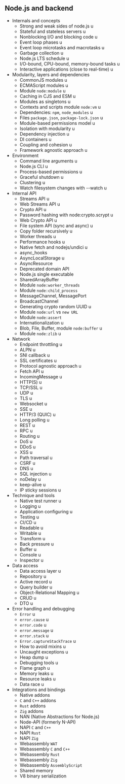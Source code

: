 ## Node.js and backend

- Internals and concepts
  - Strong and weak sides of node.js u
  - Stateful and stateless servers u
  - Nonblocking I/O and blocking code u
  - Event loop phases u
  - Event loop microtasks and macrotasks u
  - Garbage collection u
  - Node.js LTS schedule u
  - I/O-bound, CPU-bound, memory-bound tasks u
  - Interactive applications (close to real-time) u
- Modularity, layers and dependencies
  - CommonJS modules u
  - ECMAScript modules u
  - Module `node:module` u
  - Caching in CJS and ESM u
  - Modules as singletons u
  - Contexts and scripts module `node:vm` u
  - Dependencies: `npm`, `node_modules` u
  - Files `package.json`, `package-lock.json` u
  - Module-based permissions model u
  - Isolation with modularity u
  - Dependency injection u
  - DI containers u
  - Coupling and cohesion u
  - Framework agnostic approach u
- Environment
  - Command line arguments u
  - Node.js CLI u
  - Process-based permissions u
  - Graceful shutdown u
  - Clustering u
  - Watch filesystem changes with --watch u
- Internal API
  - Streams API u
  - Web Streams API u
  - Crypto API u
  - Password hashing with node:crypto.scrypt u
  - Web Crypto API u
  - File system API (sync and async) u
  - Copy folder recursively u
  - Worker threads u
  - Performance hooks u
  - Native fetch and nodejs/undici u
  - async_hooks
  - AsyncLocalStorage u
  - AsyncResource
  - Deprecated domain API
  - Node.js single executable
  - SharedArrayBuffer
  - Module `node:worker_threads`
  - Module `node:child_process`
  - MessageChannel, MessagePort
  - BroadcastChannel
  - Generating crypto random UUID u
  - Module `node:url` vs `new URL`
  - Module `node:assert`
  - Internationalization u
  - Blob, File, Buffer, module `node:buffer` u
  - Module `node:zlib` u
- Network
  - Endpoint throttling u
  - ALPN u
  - SNI callback u
  - SSL certificates u
  - Protocol agnostic approach u
  - Fetch API u
  - IncomingMessage u
  - HTTP(S) u
  - TCP/SSL u
  - UDP u
  - TLS u
  - Websocket u
  - SSE u
  - HTTP/3 (QUIC) u
  - Long polling u
  - REST u
  - RPC u
  - Routing u
  - DoS u
  - DDoS u
  - XSS u
  - Path traversal u
  - CSRF u
  - DNS u
  - SQL injection u
  - noDelay u
  - keep-alive u
  - IP sticky sessions u
- Technique and tools
  - Native test runner u
  - Logging u
  - Application configuring u
  - Testing u
  - CI/CD u
  - Readable u
  - Writable u
  - Transform u
  - Back pressure u
  - Buffer u
  - Console u
  - Inspector u
- Data access
  - Data access layer u
  - Repository u
  - Active record u
  - Query builder u
  - Object-Relational Mapping u
  - CRUD u
  - DTO u
- Error handling and debugging
  - `Error` u
  - `error.cause` u
  - `error.code` u
  - `error.message` u
  - `error.stack` u
  - `Error.captureStackTrace` u
  - How to avoid mixins u
  - Uncaught exceptions u
  - Heap dump u
  - Debugging tools u
  - Flame graph u
  - Memory leaks u
  - Resource leaks u
  - Data race u
- Integrations and bindings
  - Native addons
  - `C` and `C++` addons
  - `Rust` addons
  - `Zig` addons
  - NAN (Native Abstractions for Node.js)
  - Node-API (formerly N-API)
  - NAPI `C` and `C++`
  - NAPI `Rust`
  - NAPI `Zig`
  - Webassembly `WAT`
  - Webassembly `C` and `C++`
  - Webassembly `Rust`
  - Webassembly `Zig`
  - Webassembly `AssemblyScript`
  - Shared memory
  - V8 binary serialization
